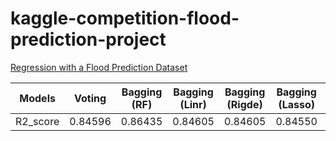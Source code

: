 # kaggle-competition-flood-prediction-project

[Regression with a Flood Prediction Dataset](https://www.kaggle.com/competitions/playground-series-s4e5/overview)


| Models   | Voting  | Bagging (RF) | Bagging (Linr) | Bagging (Rigde) | Bagging (Lasso) |	XGBoost | CatBoost    | LightGBM    |	Stacking |
| -------- | ------- | ------------ | -------------- | --------------- | --------------- | -------- | ----------- | ----------- | -------- |
| R2_score | 0.84596 | 0.86435      | 0.84605        | 0.84605         | 0.84550         | 0.86241 | **0.86718** | **0.86799** | 0.85528   |
